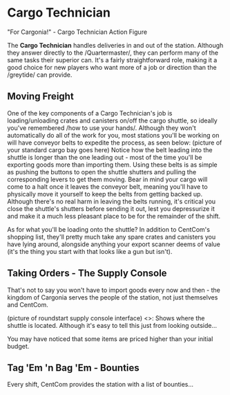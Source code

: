 Cargo Technician
===

"For Cargonia!" - Cargo Technician Action Figure

The **Cargo Technician** handles deliveries in and out of the station. Although they answer directly to the /Quartermaster/, they can perform many of the same tasks their superior can. It's a fairly straightforward role, making it a good choice for new players who want more of a job or direction than the /greytide/ can provide.

## Moving Freight

One of the key components of a Cargo Technician's job is loading/unloading crates and canisters on/off the cargo shuttle, so ideally you've remembered /how to use your hands/. Although they won't automatically do all of the work for you, most stations you'll be working on will have conveyor belts to expedite the process, as seen below: (picture of your standard cargo bay goes here) Notice how the belt leading into the shuttle is longer than the one leading out - most of the time you'll be exporting goods more than importing them. Using these belts is as simple as pushing the buttons to open the shuttle shutters and pulling the corresponding levers to get them moving. Bear in mind your cargo will come to a halt once it leaves the conveyor belt, meaning you'll have to physically move it yourself to keep the belts from getting backed up. Although there's no real harm in leaving the belts running, it's critical you close the shuttle's shutters before sending it out, lest you depressurize it and make it a much less pleasant place to be for the remainder of the shift.

As for what you'll be loading onto the shuttle? In addition to CentCom's shopping list, they'll pretty much take any spare crates and canisters you have lying around, alongside anything your export scanner deems of value (it's the thing you start with that looks like a gun but isn't).

## Taking Orders - The Supply Console

That's not to say you won't have to import goods every now and then - the kingdom of Cargonia serves the people of the station, not just themselves and CentCom.

(picture of roundstart supply console interface) <>: Shows where the shuttle is located. Although it's easy to tell this just from looking outside...

You may have noticed that some items are priced higher than your initial budget.

## Tag 'Em 'n Bag 'Em - Bounties

Every shift, CentCom provides the station with a list of bounties...


